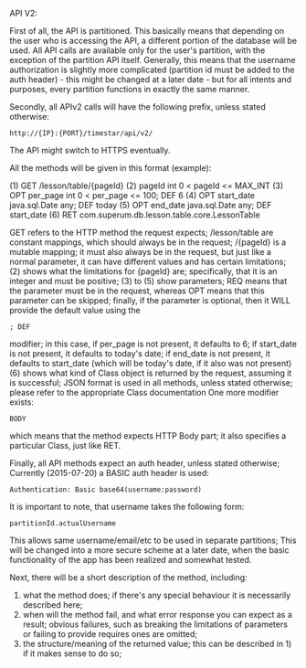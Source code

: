API V2:

First of all, the API is partitioned. This basically means that depending on the user who is accessing the API,
a different portion of the database will be used. All API calls are available only for the user's partition, with
the exception of the partition API itself.
Generally, this means that the username authorization is slightly more complicated (partition id must be added to the
auth header) - this might be changed at a later date - but for all intents and purposes, every partition functions
in exactly the same manner.

Secondly, all APIv2 calls will have the following prefix, unless stated otherwise:

    http://{IP}:{PORT}/timestar/api/v2/

The API might switch to HTTPS eventually.

All the methods will be given in this format (example):

(1)    GET  /lesson/table/{pageId}
(2)         pageId      int            0 < pageId <= MAX_INT
(3)    OPT  per_page    int            0 < per_page <= 100; DEF 6
(4)    OPT  start_date  java.sql.Date  any; DEF today
(5)    OPT  end_date    java.sql.Date  any; DEF start_date
(6)    RET  com.superum.db.lesson.table.core.LessonTable

GET refers to the HTTP method the request expects;
/lesson/table are constant mappings, which should always be in the request;
/{pageId} is a mutable mapping; it must also always be in the request, but just like a normal parameter,
    it can have different values and has certain limitations;
(2) shows what the limitations for {pageId} are; specifically, that it is an integer and must be positive;
(3) to (5) show parameters; REQ means that the parameter must be in the request, whereas OPT means that
this parameter can be skipped; finally, if the parameter is optional, then it WILL provide the default value
using the

    ; DEF

modifier; in this case, if per_page is not present, it defaults to 6; if start_date is not present, it defaults to
today's date; if end_date is not present, it defaults to start_date
(which will be today's date, if it also was not present)
(6) shows what kind of Class object is returned by the request, assuming it is successful; JSON format is used in all
methods, unless stated otherwise; please refer to the appropriate Class documentation
One more modifier exists:

    BODY

which means that the method expects HTTP Body part; it also specifies a particular Class, just like RET.

Finally, all API methods expect an auth header, unless stated otherwise;
Currently (2015-07-20) a BASIC auth header is used:

    Authentication: Basic base64(username:password)

It is important to note, that username takes the following form:

    partitionId.actualUsername

This allows same username/email/etc to be used in separate partitions;
This will be changed into a more secure scheme at a later date, when the basic functionality of the app has been
realized and somewhat tested.

Next, there will be a short description of the method, including:
1) what the method does; if there's any special behaviour it is necessarily described here;
2) when will the method fail, and what error response you can expect as a result;
   obvious failures, such as breaking the limitations of parameters or failing to provide requires ones are omitted;
3) the structure/meaning of the returned value; this can be described in 1) if it makes sense to do so;
